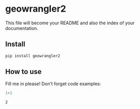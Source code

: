 # geowrangler2

<!-- WARNING: THIS FILE WAS AUTOGENERATED! DO NOT EDIT! -->

This file will become your README and also the index of your
documentation.

## Install

``` sh
pip install geowrangler2
```

## How to use

Fill me in please! Don’t forget code examples:

``` python
1+1
```

    2
